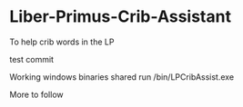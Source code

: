 # Liber-Primus-Crib-Assistant
To help crib words in the LP 


test commit

Working windows binaries shared run /bin/LPCribAssist.exe


More to follow
